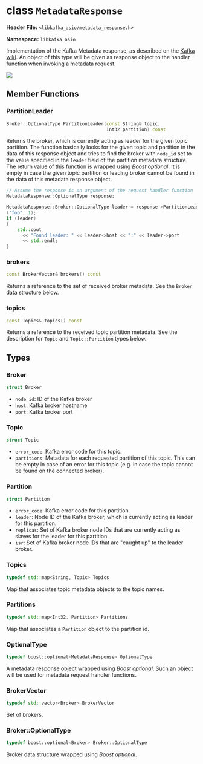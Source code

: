 
class `MetadataResponse`
========================

**Header File:** `<libkafka_asio/metadata_response.h>`

**Namespace:** `libkafka_asio`

Implementation of the Kafka Metadata response, as described on the
[Kafka wiki](https://cwiki.apache.org/confluence/display/KAFKA/A+Guide+To+The+Kafka+Protocol#AGuideToTheKafkaProtocol-MetadataResponse).
An object of this type will be given as response object to the handler function
when invoking a metadata request.

<img src="http://yuml.me/diagram/nofunky;scale:80/class/
[MetadataResponse]++-*[MetadataResponse::Broker],
[MetadataResponse]++-*[MetadataResponse::Topic],
[MetadataResponse::Topic]++-*[MetadataResponse::Partition]"
/>

Member Functions
----------------

### PartitionLeader
```cpp
Broker::OptionalType PartitionLeader(const String& topic,
                                     Int32 partition) const
```

Returns the broker, which is currently acting as leader for the given topic
partition. The function basically looks for the given topic and partition in
the data of this response object and tries to find the broker with `node_id` set
to the value specified in the `leader` field of the partition metadata
structure. The return value of this function is wrapped using _Boost optional_.
It is empty in case the given topic partition or leading broker cannot be found
in the data of this metadata response object.

```cpp
// Assume the response is an argument of the request handler function
MetadataResponse::OptionalType response;

MetadataResponse::Broker::OptionalType leader = response->PartitionLeader
("foo", 1);
if (leader)
{
    std::cout
      << "Found leader: " << leader->host << ":" << leader->port
      << std::endl;
}
```


### brokers
```cpp
const BrokerVector& brokers() const
```

Returns a reference to the set of received broker metadata. See the `Broker`
data structure below.


### topics
```cpp
const Topics& topics() const
```

Returns a reference to the received topic partition metadata. See the
description for `Topic` and `Topic::Partition` types below.


Types
-----

### Broker
```cpp
struct Broker
```

+ `node_id`:
   ID of the Kafka broker
+ `host`:
   Kafka broker hostname
+ `port`:
   Kafka broker port


### Topic
```cpp
struct Topic
```

+ `error_code`:
   Kafka error code for this topic.
+ `partitions`:
   Metadata for each requested partition of this topic. This can be empty in
   case of an error for this topic (e.g. in case the topic cannot be found on
   the connected broker).


### Partition
```cpp
struct Partition
```

+ `error_code`:
   Kafka error code for this partition.
+ `leader`:
   Node ID of the Kafka broker, which is currently acting as leader for this
   partition.
+ `replicas`:
   Set of Kafka broker node IDs that are currently acting as slaves for the
   leader for this partition.
+ `isr`:
   Set of Kafka broker node IDs that are "caught up" to the leader broker.


### Topics
```cpp
typedef std::map<String, Topic> Topics
```

Map that associates topic metadata objects to the topic names.


### Partitions
```cpp
typedef std::map<Int32, Partition> Partitions
```

Map that associates a `Partition` object to the partition id.


### OptionalType
```cpp
typedef boost::optional<MetadataResponse> OptionalType
```

A metadata response object wrapped using _Boost optional_. Such an object will
be used for metadata request handler functions.


### BrokerVector
```cpp
typedef std::vector<Broker> BrokerVector
```

Set of brokers.


### Broker::OptionalType
```cpp
typedef boost::optional<Broker> Broker::OptionalType
```

Broker data structure wrapped using _Boost optional_.

